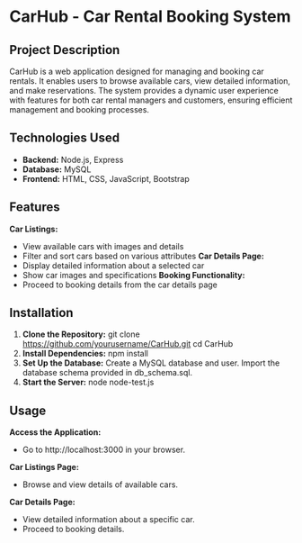 # CarHub - Car Rental Booking System
## Project Description
CarHub is a web application designed for managing and booking car rentals. It enables users to browse available cars, view detailed information, and make reservations. The system provides a dynamic user experience with features for both car rental managers and customers, ensuring efficient management and booking processes.

## Technologies Used
- **Backend:** Node.js, Express
- **Database:** MySQL
- **Frontend:** HTML, CSS, JavaScript, Bootstrap

## Features
**Car Listings:**
- View available cars with images and details
- Filter and sort cars based on various attributes
**Car Details Page:**
- Display detailed information about a selected car
- Show car images and specifications
**Booking Functionality:**
- Proceed to booking details from the car details page

## Installation
1. **Clone the Repository:**
git clone https://github.com/yourusername/CarHub.git
cd CarHub
2. **Install Dependencies:**
npm install
3. **Set Up the Database:** Create a MySQL database and user. Import the database schema provided in db_schema.sql.
4. **Start the Server:**
node node-test.js

## Usage
**Access the Application:**
- Go to http://localhost:3000 in your browser.
 
**Car Listings Page:**
- Browse and view details of available cars.

**Car Details Page:**
- View detailed information about a specific car.
- Proceed to booking details.
